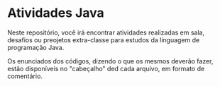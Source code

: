 # Atividades Java

Neste repositório, você irá encontrar atividades realizadas em sala, desafios ou preojetos extra-classe para estudos da linguagem de programação Java.

Os enunciados dos códigos, dizendo o que os mesmos deverão fazer, estão disponíveis no "cabeçalho" ded cada arquivo, em formato de comentário.
